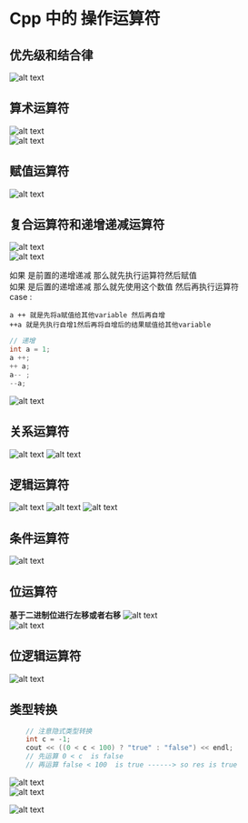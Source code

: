 # Cpp 中的 操作运算符  
  
## 优先级和结合律  

![alt text](.\images\image.png)
## 算术运算符
![alt text](.\images\2.png)  
![alt text](.\images\3.png)
## 赋值运算符
![alt text](image.png)
## 复合运算符和递增递减运算符
![alt text](.\images\4.png)  
![alt text](.\images\5.png)   
  
    
  
  如果 是前置的递增递减 那么就先执行运算符然后赋值  
  如果 是后置的递增递减 那么就先使用这个数值 然后再执行运算符  
  case : 
```text
a ++ 就是先将a赋值给其他variable 然后再自增  
++a 就是先执行自增1然后再将自增后的结果赋值给其他variable
```
```cpp
// 递增
int a = 1;
a ++;
++ a;
a-- ;
--a;
```
![alt text](.\images\6.png)
## 关系运算符
![alt text](.\images\7.png)
![alt text](.\images\8.png)
## 逻辑运算符
![alt text](.\images\9.png)
![alt text](.\images\10.png)
![alt text](.\images\11.png)
## 条件运算符
![alt text](.\images\12.png)
## 位运算符  
**基于二进制位进行左移或者右移**
![alt text](.\images\13.png)  
![alt text](.\images\14.png)  
## 位逻辑运算符
![alt text](.\images\15.png)  
## 类型转换
```cpp
    // 注意隐式类型转换
    int c = -1;
    cout << ((0 < c < 100) ? "true" : "false") << endl;
    // 先运算 0 < c  is false
    // 再运算 false < 100  is true ------> so res is true
```
![alt text](.\images\16.png)  
![alt text](.\images\17.png)    

![alt text](.\images\18.png)   